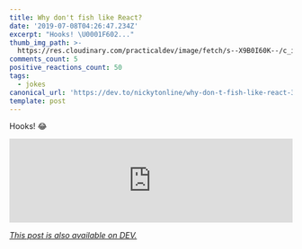 ```yaml
---
title: Why don't fish like React?
date: '2019-07-08T04:26:47.234Z'
excerpt: "Hooks! \U0001F602..."
thumb_img_path: >-
  https://res.cloudinary.com/practicaldev/image/fetch/s--X9B0I60K--/c_imagga_scale,f_auto,fl_progressive,h_420,q_auto,w_1000/https://thepracticaldev.s3.amazonaws.com/i/cuu579bbypd897yzyf2d.jpeg
comments_count: 5
positive_reactions_count: 50
tags:
  - jokes
canonical_url: 'https://dev.to/nickytonline/why-don-t-fish-like-react-389l'
template: post
---
```

Hooks! 😂


<iframe class="liquidTag" src="https://dev.to/embed/twitter?args=1148084640231677952" style="border: 0; width: 100%;"></iframe>


*[This post is also available on DEV.](https://dev.to/nickytonline/why-don-t-fish-like-react-389l)*


<script>
const parent = document.getElementsByTagName('head')[0];
const script = document.createElement('script');
script.type = 'text/javascript';
script.src = 'https://cdnjs.cloudflare.com/ajax/libs/iframe-resizer/4.1.1/iframeResizer.min.js';
script.charset = 'utf-8';
script.onload = function() {
    window.iFrameResize({}, '.liquidTag');
};
parent.appendChild(script);
</script>    
